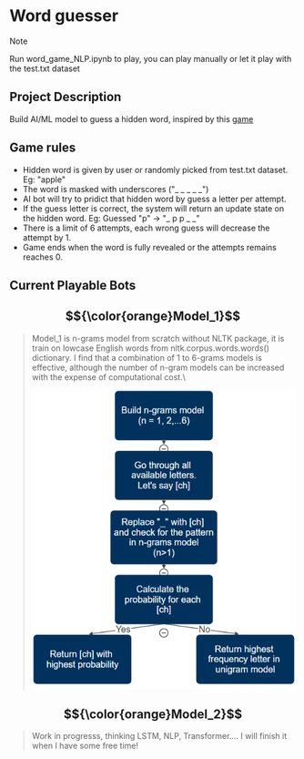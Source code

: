 # Word guesser
>[!NOTE]
>Run word_game_NLP.ipynb to play, you can play manually or let it play with the test.txt dataset

## Project Description
Build AI/ML model to guess a hidden word, inspired by this [game](https://en.wikipedia.org/wiki/Hangman_(game))

## Game rules
* Hidden word is given by user or randomly picked from test.txt dataset. Eg: "apple"
* The word is masked with underscores ("_ _ _ _ _")
* AI bot will try to pridict that hidden word by guess a letter per attempt.
* If the guess letter is correct, the system will return an update state on the hidden word. Eg: Guessed "p" -> "_ p p _ _"
* There is a limit of 6 attempts, each wrong guess will decrease the attempt by 1.
* Game ends when the word is fully revealed or the attempts remains reaches 0.

## Current Playable Bots
## $${\color{orange}Model_1}$$
> Model_1 is n-grams model from scratch without NLTK package, it is train on lowcase English words from nltk.corpus.words.words() dictionary.
> I find that a combination of 1 to 6-grams models is effective, although the number of n-gram models can be increased with the expense of computational cost.\
> <p align="center">
>  <img src="https://github.com/btrungvo/word-game-NLP/blob/main/Model_1">
> </p>

## $${\color{orange}Model_2}$$
> Work in progresss, thinking LSTM, NLP, Transformer.... I will finish it when I have some free time!
